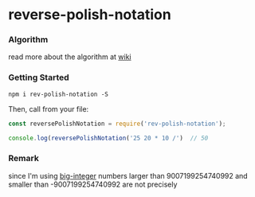 # reverse-polish-notation
### Algorithm
read more about the algorithm at [wiki](https://en.wikipedia.org/wiki/Reverse_Polish_notation)

### Getting Started
```
npm i rev-polish-notation -S
```

Then, call from your file:

```javascript
const reversePolishNotation = require('rev-polish-notation');

console.log(reversePolishNotation('25 20 * 10 /')  // 50
```

### Remark
since I'm using [big-integer](https://github.com/peterolson/BigInteger.js) numbers larger than 9007199254740992 and smaller than -9007199254740992 are not precisely
